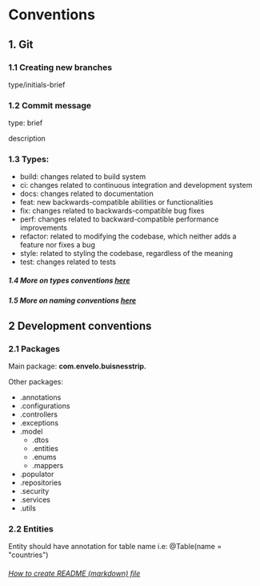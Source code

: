 # Conventions

## 1. Git

### 1.1 Creating new branches

type/initials-brief

### 1.2 Commit message

type: brief

description

### 1.3 Types:

- build: changes related to build system
- ci: changes related to continuous integration and development system
- docs: changes related to documentation
- feat: new backwards-compatible abilities or functionalities
- fix: changes related to backwards-compatible bug fixes
- perf: changes related to backward-compatible performance improvements
- refactor: related to modifying the codebase, which neither adds a feature nor fixes a bug
- style: related to styling the codebase, regardless of the meaning
- test: changes related to tests

##### 1.4 More on types conventions [here](https://nitayneeman.com/posts/understanding-semantic-commit-messages-using-git-and-angular/#build)

##### 1.5 More on naming conventions [here](https://www.conventionalcommits.org/en/v1.0.0/)

## 2 Development conventions

### 2.1 Packages

Main package: **com.envelo.buisnesstrip.**

Other packages:

- .annotations
- .configurations
- .controllers
- .exceptions
- .model
    - .dtos
    - .entities
    - .enums
    - .mappers
- .populator
- .repositories
- .security
- .services
- .utils

### 2.2 Entities

Entity should have annotation for table name i.e: @Table(name = "countries")

###### [How to create README (markdown) file](https://www.markdownguide.org/basic-syntax/)